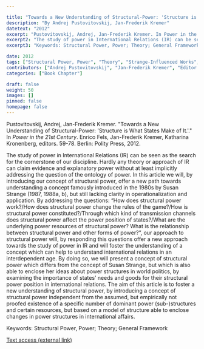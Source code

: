 ```yaml
---

title: "Towards a New Understanding of Structural-Power: 'Structure is What States Make of It.'"
description: "By Andrej Pustovitovskij, Jan-Frederik Kremer"
datetext: "2012"
excerpt: "Pustovitovskij, Andrej, Jan-Frederik Kremer. In Power in the 21st Century. Enrico Fels, Jan-Frederik Kremer, Katharina Kronenberg, editors. 59-78. Berlin: Polity Press, 2012."
excerpt2: "The study of power in International Relations (IR) can be seen as the search for the cornerstone of our discipline. Hardly any theory or approach of IR can claim evidence and explanatory power without at least implicitly addressing the question of the ontology of power. In this article we will, by introducing our concept of structural power, offer a new path towards understanding a concept famously introduced in the 1980s by Susan Strange (1987, 1988a, b), but still lacking clarity in operationalization and application. By addressing the questions: “How does structural power work?/How does structural power change the rules of the game?/How is structural power constituted?/Through which kind of transmission channels does structural power affect the power position of states?/What are the underlying power resources of structural power? What is the relationship between structural power and other forms of power?”, our approach to structural power will, by responding this questions offer a new approach towards the study of power in IR and will foster the understanding of a concept which can help to understand international relations in an interdependent age. By doing so, we will present a concept of structural power which differs from the concept of Susan Strange, but which is also able to enclose her ideas about power structures in world politics, by examining the importance of states’ needs and goods for their structural power position in international relations. The aim of this article is to foster a new understanding of structural power, by introducing a concept of structural power independent from the assumed, but empirically not proofed existence of a specific number of dominant power (sub-)structures and certain resources, but based on a model of structure able to enclose changes in power structures in international affairs."
excerpt3: "Keywords: Structural Power, Power; Theory; General Framework"

date: 2012
tags: ["Structural Power, Power", "Theory", "Strange-Influenced Works", "2010's"]
contributors: ["Andrej Pustovitovskij", "Jan-Frederik Kremer", "Editor: Enrico Fels", "Editor: Jan-Frederik Kremer", "Editor: Katharina Kronenberg"]
categories: ["Book Chapter"]

draft: false
weight: 50
images: []
pinned: false
homepage: false
---
```


Pustovitovskij, Andrej, Jan-Frederik Kremer. "Towards a New Understanding of Structural-Power: 'Structure is What States Make of It.'." In *Power in the 21st Century*. Enrico Fels, Jan-Frederik Kremer, Katharina Kronenberg, editors. 59-78. Berlin: Polity Press, 2012.

The study of power in International Relations (IR) can be seen as the search for the cornerstone of our discipline. Hardly any theory or approach of IR can claim evidence and explanatory power without at least implicitly addressing the question of the ontology of power. In this article we will, by introducing our concept of structural power, offer a new path towards understanding a concept famously introduced in the 1980s by Susan Strange (1987, 1988a, b), but still lacking clarity in operationalization and application. By addressing the questions: “How does structural power work?/How does structural power change the rules of the game?/How is structural power constituted?/Through which kind of transmission channels does structural power affect the power position of states?/What are the underlying power resources of structural power? What is the relationship between structural power and other forms of power?”, our approach to structural power will, by responding this questions offer a new approach towards the study of power in IR and will foster the understanding of a concept which can help to understand international relations in an interdependent age. By doing so, we will present a concept of structural power which differs from the concept of Susan Strange, but which is also able to enclose her ideas about power structures in world politics, by examining the importance of states’ needs and goods for their structural power position in international relations. The aim of this article is to foster a new understanding of structural power, by introducing a concept of structural power independent from the assumed, but empirically not proofed existence of a specific number of dominant power (sub-)structures and certain resources, but based on a model of structure able to enclose changes in power structures in international affairs.

Keywords: Structural Power, Power; Theory; General Framework

[Text access (external link)](https://www.worldcat.org/title/787859448)
